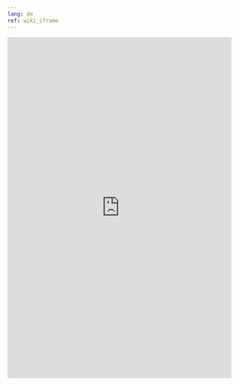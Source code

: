 ```yaml
---
lang: de
ref: wiki_iframe
---
```

<iframe src="http://wiki.denog.de/index.php/Hauptseite" width="100%" height="768" frameborder="0" scrolling="yes" marginheight="0" marginwidth="0" name="Wiki" title="DENOG Wiki">
  <!-- Textalternativen werden nicht unterstützt -->
</iframe>
